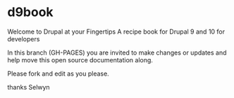 # d9book

Welcome to Drupal at your Fingertips
A recipe book for Drupal 9 and 10 for developers

In this branch (GH-PAGES) you are invited to make changes or updates and help move this open source documentation along.

Please fork and edit as you please.

thanks
Selwyn
